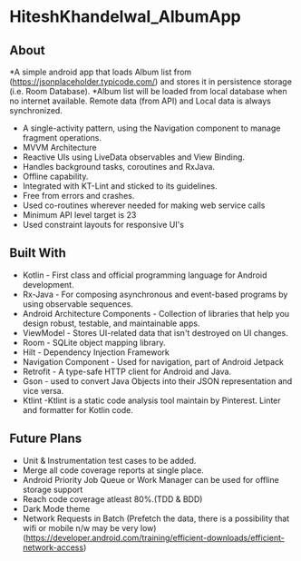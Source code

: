 # HiteshKhandelwal_AlbumApp
## About
*A simple android app that loads Album list from (https://jsonplaceholder.typicode.com/) and stores it in persistence storage (i.e. Room Database). 
*Album list will be loaded from local database when no internet available. Remote data (from API) and Local data is always synchronized. 
- A single-activity pattern, using the Navigation component to manage fragment operations.
- MVVM Architecture
- Reactive UIs using LiveData observables and View Binding.
- Handles background tasks, coroutines and RxJava.
- Offline capability.
- Integrated with KT-Lint and sticked to its guidelines.
- Free from errors and crashes.
- Used co-routines wherever needed for making web service calls
- Minimum API level target is 23
- Used constraint layouts for responsive UI's

## Built With
- Kotlin - First class and official programming language for Android development.
- Rx-Java - For composing asynchronous and event-based programs by using observable sequences.
- Android Architecture Components - Collection of libraries that help you design robust, testable, and maintainable apps.
- ViewModel - Stores UI-related data that isn't destroyed on UI changes.
- Room - SQLite object mapping library.
- Hilt - Dependency Injection Framework
- Navigation Component - Used for navigation, part of Android Jetpack
- Retrofit - A type-safe HTTP client for Android and Java.
- Gson - used to convert Java Objects into their JSON representation and vice versa.
- Ktlint -Ktlint is a static code analysis tool maintain by Pinterest. Linter and formatter for Kotlin code.

## Future Plans
- Unit & Instrumentation test cases to be added.
- Merge all code coverage reports at single place.
- Android Priority Job Queue or Work Manager can be used for offline storage support
- Reach code coverage atleast 80%.(TDD & BDD)
- Dark Mode theme
- Network Requests in Batch (Prefetch the data, there is a possibility that wifi or mobile n/w may be very low) 
  (https://developer.android.com/training/efficient-downloads/efficient-network-access)
